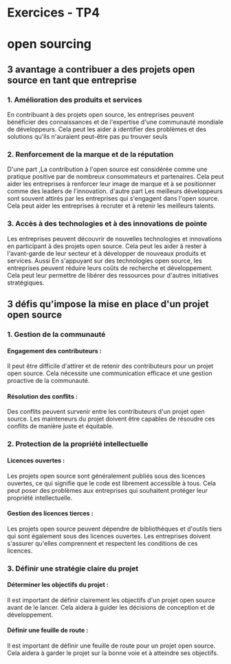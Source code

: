 # Exercices - TP4

# open sourcing

## 3 avantage a contribuer a des projets open source en tant que entreprise

### 1. Amélioration des produits et services
En contribuant à des projets open source, les entreprises peuvent bénéficier des connaissances et de l'expertise d'une communauté mondiale de développeurs. Cela peut les aider à identifier des problèmes et des solutions qu'ils n'auraient peut-être pas pu trouver seuls

### 2.  Renforcement de la marque et de la réputation
D'une part ,La contribution à l'open source est considérée comme une pratique positive par de nombreux consommateurs et partenaires. Cela peut aider les entreprises à renforcer leur image de marque et à se positionner comme des leaders de l'innovation.
d'autre part Les meilleurs développeurs sont souvent attirés par les entreprises qui s'engagent dans l'open source. Cela peut aider les entreprises à recruter et à retenir les meilleurs talents.

### 3. Accès à des technologies et à des innovations de pointe

Les entreprises peuvent découvrir de nouvelles technologies et innovations en participant à des projets open source. Cela peut les aider à rester à l'avant-garde de leur secteur et à développer de nouveaux produits et services.
Aussi En s'appuyant sur des technologies open source, les entreprises peuvent réduire leurs coûts de recherche et développement. Cela peut leur permettre de libérer des ressources pour d'autres initiatives stratégiques.


##  3 défis qu'impose la mise en place d'un projet open source

### 1. Gestion de la communauté
#### Engagement des contributeurs : 
Il peut être difficile d'attirer et de retenir des contributeurs pour un projet open source. Cela nécessite une communication efficace et une gestion proactive de la communauté.
#### Résolution des conflits : 
Des conflits peuvent survenir entre les contributeurs d'un projet open source. Les mainteneurs du projet doivent être capables de résoudre ces conflits de manière juste et équitable.
### 2. Protection de la propriété intellectuelle
#### Licences ouvertes : 
Les projets open source sont généralement publiés sous des licences ouvertes, ce qui signifie que le code est librement accessible à tous. Cela peut poser des problèmes aux entreprises qui souhaitent protéger leur propriété intellectuelle.
#### Gestion des licences tierces : 
Les projets open source peuvent dépendre de bibliothèques et d'outils tiers qui sont également sous des licences ouvertes. Les entreprises doivent s'assurer qu'elles comprennent et respectent les conditions de ces licences.

### 3. Définir une stratégie claire du projet
#### Déterminer les objectifs du projet : 
Il est important de définir clairement les objectifs d'un projet open source avant de le lancer. Cela aidera à guider les décisions de conception et de développement.
#### Définir une feuille de route : 
Il est important de définir une feuille de route pour un projet open source. Cela aidera à garder le projet sur la bonne voie et à atteindre ses objectifs.




